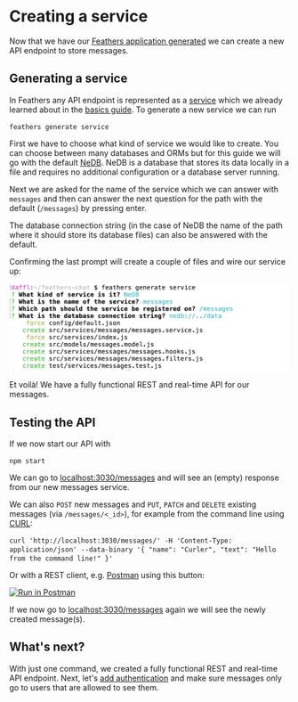 # Creating a service

Now that we have our [Feathers application generated](./creating.md) we can create a new API endpoint to store messages.

## Generating a service

In Feathers any API endpoint is represented as a [service](../../api/services.md) which we already learned about in the [basics guide](../basics/services.md). To generate a new service we can run

```
feathers generate service
```

First we have to choose what kind of service we would like to create. You can choose between many databases and ORMs but for this guide we will go with the default [NeDB](https://github.com/louischatriot/nedb). NeDB is a database that stores its data locally in a file and requires no additional configuration or a database server running.

Next we are asked for the name of the service which we can answer with `messages` and then can answer the next question for the path with the default (`/messages`) by pressing enter.

The database connection string (in the case of NeDB the name of the path where it should store its database files) can also be answered with the default.

Confirming the last prompt will create a couple of files and wire our service up:

![Final Configuration](./assets/service.png)

Et voilà! We have a fully functional REST and real-time API for our messages.

## Testing the API

If we now start our API with

```
npm start
```

We can go to [localhost:3030/messages](http://localhost:3030/messages) and will see an (empty) response from our new messages service.

We can also `POST` new messages and `PUT`, `PATCH` and `DELETE` existing messages (via `/messages/<_id>`), for example from the command line using [CURL](https://curl.haxx.se/):

```
curl 'http://localhost:3030/messages/' -H 'Content-Type: application/json' --data-binary '{ "name": "Curler", "text": "Hello from the command line!" }'
```

Or with a REST client, e.g. [Postman](https://chrome.google.com/webstore/detail/postman/fhbjgbiflinjbdggehcddcbncdddomop?hl=en) using this button:

[![Run in Postman](https://run.pstmn.io/button.svg)](https://app.getpostman.com/run-collection/9668636a9596d1e4a496)

If we now go to [localhost:3030/messages](http://localhost:3030/messages) again we will see the newly created message(s).

## What's next?

With just one command, we created a fully functional REST and real-time API endpoint. Next, let's [add authentication](./authentication.md) and make sure messages only go to users that are allowed to see them.
